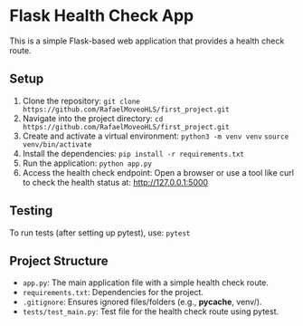 # Flask Health Check App

This is a simple Flask-based web application that provides a health check route.

## Setup

1. Clone the repository:
   `git clone https://github.com/RafaelMoveoHLS/first_project.git`
2. Navigate into the project directory:
    `cd https://github.com/RafaelMoveoHLS/first_project.git`
3. Create and activate a virtual environment:
    `python3 -m venv venv`
    `source venv/bin/activate`
4. Install the dependencies:
    `pip install -r requirements.txt`
5. Run the application:
    `python app.py`
6. Access the health check endpoint:
    Open a browser or use a tool like curl to check the health status at:
    http://127.0.0.1:5000
    

## Testing
To run tests (after setting up pytest), use:
    `pytest`

## Project Structure
- `app.py`: The main application file with a simple health check route.
- `requirements.txt`: Dependencies for the project.
- `.gitignore`: Ensures ignored files/folders (e.g., __pycache__, venv/).
- `tests/test_main.py`: Test file for the health check route using pytest.
